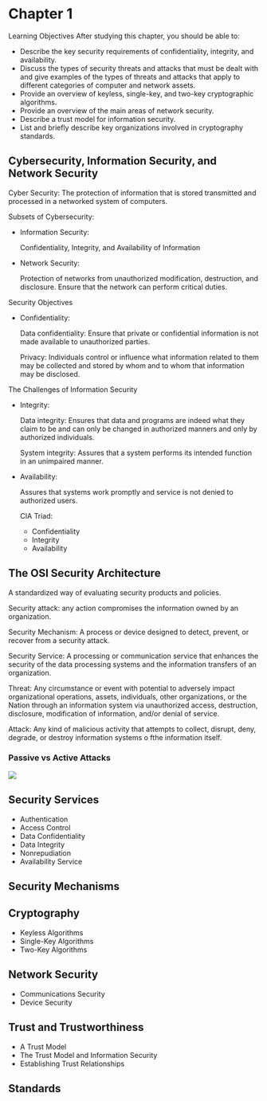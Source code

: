# Chapter 1

Learning Objectives After studying this chapter, you should be able to:

- Describe the key security requirements of confidentiality, integrity, and
  availability.
- Discuss the types of security threats and attacks that must be dealt with and
  give examples of the types of threats and attacks that apply to different
  categories of computer and network assets.
- Provide an overview of keyless, single-key, and two-key cryptographic
  algorithms.
- Provide an overview of the main areas of network security.
- Describe a trust model for information security.
- List and briefly describe key organizations involved in cryptography
  standards.

## Cybersecurity, Information Security, and Network Security

Cyber Security: The protection of information that is stored transmitted and
processed in a networked system of computers.

Subsets of Cybersecurity:

- Information Security:

  Confidentiality, Integrity, and Availability of Information

- Network Security:

  Protection of networks from unauthorized modification, destruction, and
  disclosure. Ensure that the network can perform critical duties.

Security Objectives

- Confidentiality:

  Data confidentiality: Ensure that private or confidential information is not
  made available to unauthorized parties.

  Privacy: Individuals control or influence what information related to them may
  be collected and stored by whom and to whom that information may be disclosed.

The Challenges of Information Security

- Integrity:

  Data integrity: Ensures that data and programs are indeed what they claim to
  be and can only be changed in authorized manners and only by authorized
  individuals.

  System integrity: Assures that a system performs its intended function in an
  unimpaired manner.

- Availability:

  Assures that systems work promptly and service is not denied to authorized
  users.

  CIA Triad:

  - Confidentiality
  - Integrity
  - Availability

## The OSI Security Architecture

A standardized way of evaluating security products and policies.

Security attack: any action compromises the information owned by an
organization.

Security Mechanism: A process or device designed to detect, prevent, or recover
from a security attack.

Security Service: A processing or communication service that enhances the
security of the data processing systems and the information transfers of an
organization.

Threat: Any circumstance or event with potential to adversely impact
organizational operations, assets, individuals, other organizations, or the
Nation through an information system via unauthorized access, destruction,
disclosure, modification of information, and/or denial of service.

Attack: Any kind of malicious activity that attempts to collect, disrupt, deny, degrade, or destroy information systems o fthe information itself.


### Passive vs Active Attacks

![](Pasted%20image%2020240116113457.png)



## Security Services

- Authentication
- Access Control
- Data Confidentiality
- Data Integrity
- Nonrepudiation
- Availability Service

## Security Mechanisms

## Cryptography

- Keyless Algorithms
- Single-Key Algorithms
- Two-Key Algorithms

## Network Security

- Communications Security
- Device Security

## Trust and Trustworthiness

- A Trust Model
- The Trust Model and Information Security
- Establishing Trust Relationships

## Standards
